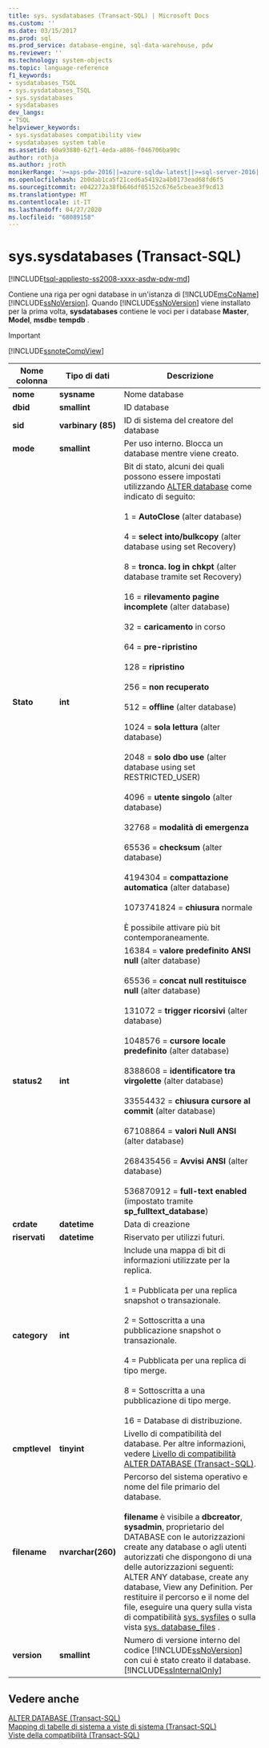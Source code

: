```yaml
---
title: sys. sysdatabases (Transact-SQL) | Microsoft Docs
ms.custom: ''
ms.date: 03/15/2017
ms.prod: sql
ms.prod_service: database-engine, sql-data-warehouse, pdw
ms.reviewer: ''
ms.technology: system-objects
ms.topic: language-reference
f1_keywords:
- sysdatabases_TSQL
- sys.sysdatabases_TSQL
- sys.sysdatabases
- sysdatabases
dev_langs:
- TSQL
helpviewer_keywords:
- sys.sysdatabases compatibility view
- sysdatabases system table
ms.assetid: 60a93880-62f1-4eda-a886-f046706ba90c
author: rothja
ms.author: jroth
monikerRange: '>=aps-pdw-2016||=azure-sqldw-latest||>=sql-server-2016||=sqlallproducts-allversions||>=sql-server-linux-2017||=azuresqldb-mi-current'
ms.openlocfilehash: 2b0dab1ca5f21ced6a54192a4b0173ead68fd6f5
ms.sourcegitcommit: e042272a38fb646df05152c676e5cbeae3f9cd13
ms.translationtype: MT
ms.contentlocale: it-IT
ms.lasthandoff: 04/27/2020
ms.locfileid: "68089158"
---
```

# <a name="syssysdatabases-transact-sql"></a>sys.sysdatabases (Transact-SQL)
[!INCLUDE[tsql-appliesto-ss2008-xxxx-asdw-pdw-md](../../includes/tsql-appliesto-ss2008-xxxx-asdw-pdw-md.md)]

  Contiene una riga per ogni database in un'istanza di [!INCLUDE[msCoName](../../includes/msconame-md.md)] [!INCLUDE[ssNoVersion](../../includes/ssnoversion-md.md)]. Quando [!INCLUDE[ssNoVersion](../../includes/ssnoversion-md.md)] viene installato per la prima volta, **sysdatabases** contiene le voci per i database **Master**, **Model**, **msdb**e **tempdb** .  
  
> [!IMPORTANT]  
>  [!INCLUDE[ssnoteCompView](../../includes/ssnotecompview-md.md)]  
  
|Nome colonna|Tipo di dati|Descrizione|  
|-----------------|---------------|-----------------|  
|**nome**|**sysname**|Nome database|  
|**dbid**|**smallint**|ID database|  
|**sid**|**varbinary (85)**|ID di sistema del creatore del database|  
|**mode**|**smallint**|Per uso interno. Blocca un database mentre viene creato.|  
|**Stato**|**int**|Bit di stato, alcuni dei quali possono essere impostati utilizzando [ALTER database](../../t-sql/statements/alter-database-transact-sql.md) come indicato di seguito:<br /><br /> 1 = **AutoClose** (alter database)<br /><br /> 4 = **select into/bulkcopy** (alter database using set Recovery)<br /><br /> 8 = **tronca. log in chkpt** (alter database tramite set Recovery)<br /><br /> 16 = **rilevamento pagine incomplete** (alter database)<br /><br /> 32 = **caricamento** in corso<br /><br /> 64 = **pre-ripristino**<br /><br /> 128 = **ripristino**<br /><br /> 256 = **non recuperato**<br /><br /> 512 = **offline** (alter database)<br /><br /> 1024 = **sola lettura** (alter database)<br /><br /> 2048 = **solo dbo use** (alter database using set RESTRICTED_USER)<br /><br /> 4096 = **utente singolo** (alter database)<br /><br /> 32768 = **modalità di emergenza**<br /><br /> 65536 = **checksum** (alter database)<br /><br /> 4194304 = **compattazione automatica** (alter database)<br /><br /> 1073741824 = **chiusura** normale<br /><br /> È possibile attivare più bit contemporaneamente.|  
|**status2**|**int**|16384 = **valore predefinito ANSI null** (alter database)<br /><br /> 65536 = **concat null restituisce null** (alter database)<br /><br /> 131072 = **trigger ricorsivi** (alter database)<br /><br /> 1048576 = **cursore locale predefinito** (alter database)<br /><br /> 8388608 = **identificatore tra virgolette** (alter database)<br /><br /> 33554432 = **chiusura cursore al commit** (alter database)<br /><br /> 67108864 = **valori Null ANSI** (alter database)<br /><br /> 268435456 = **Avvisi ANSI** (alter database)<br /><br /> 536870912 = **full-text enabled** (impostato tramite **sp_fulltext_database**)|  
|**crdate**|**datetime**|Data di creazione|  
|**riservati**|**datetime**|Riservato per utilizzi futuri.|  
|**category**|**int**|Include una mappa di bit di informazioni utilizzate per la replica.<br /><br /> 1 = Pubblicata per una replica snapshot o transazionale.<br /><br /> 2 = Sottoscritta a una pubblicazione snapshot o transazionale.<br /><br /> 4 = Pubblicata per una replica di tipo merge.<br /><br /> 8 = Sottoscritta a una pubblicazione di tipo merge.<br /><br /> 16 = Database di distribuzione.|  
|**cmptlevel**|**tinyint**|Livello di compatibilità del database. Per altre informazioni, vedere [Livello di compatibilità ALTER DATABASE &#40;Transact-SQL&#41;](../../t-sql/statements/alter-database-transact-sql-compatibility-level.md).|  
|**filename**|**nvarchar(260)**|Percorso del sistema operativo e nome del file primario del database.<br /><br /> **filename** è visibile a **dbcreator**, **sysadmin**, proprietario del DATABASE con le autorizzazioni create any database o agli utenti autorizzati che dispongono di una delle autorizzazioni seguenti: ALTER ANY database, create any database, View any Definition. Per restituire il percorso e il nome del file, eseguire una query sulla vista di compatibilità [sys. sysfiles](../../relational-databases/system-compatibility-views/sys-sysfiles-transact-sql.md) o sulla vista [sys. database_files](../../relational-databases/system-catalog-views/sys-database-files-transact-sql.md) .|  
|**version**|**smallint**|Numero di versione interno del codice [!INCLUDE[ssNoVersion](../../includes/ssnoversion-md.md)] con cui è stato creato il database. [!INCLUDE[ssInternalOnly](../../includes/ssinternalonly-md.md)]|  
  
## <a name="see-also"></a>Vedere anche  
 [ALTER DATABASE &#40;Transact-SQL&#41;](../../t-sql/statements/alter-database-transact-sql.md)   
 [Mapping di tabelle di sistema a viste di sistema &#40;Transact-SQL&#41;](../../relational-databases/system-tables/mapping-system-tables-to-system-views-transact-sql.md)   
 [Viste della compatibilità &#40;Transact-SQL&#41;](~/relational-databases/system-compatibility-views/system-compatibility-views-transact-sql.md)  
  
  

